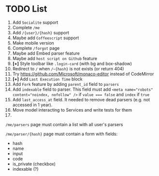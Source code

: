 # TODO List

1. Add `Socialite` support
2. Complete `/me`
3. Add `/{user}/{hash}` support
4. Maybe add `Coffeescript` support
5. Make mobile version
6. Complete `/forgot` page
7. Maybe add Embed parser feature
8. Maybe add `host script on Github` feature
9. **[+]** Style toolbar like `.login-card` (with bg and box-shadow)
10. Redirect to `/` when `/~{hash}` is not exists (or return 404)
11. Try https://github.com/Microsoft/monaco-editor instead of CodeMirror
12. **[+]** Add `Last Execution Time` block
13. Add `Fork` feature by adding `parent_id` field to `parsers`
14. Add `indexable` field to parser. This field must add `<meta name="robots" content="noindex, nofollow" />` if `value === false` and `index` if `true`
15. Add `last_access_at` field. It needed to remove dead parsers (e.g. not accessed in 1 year).
16. Move model interacting to Services and write tests for them
17. 

`/me/parsers` page must contain a list with all user's parsers

`/me/parser/{hash}` page must contain a form with fields:
 * hash
 * name
 * input
 * code
 * is_private (checkbox)
 * indexable (?)
